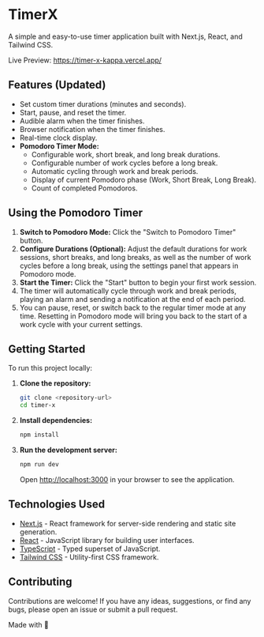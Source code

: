 # TimerX

A simple and easy-to-use timer application built with Next.js, React, and Tailwind CSS.

Live Preview: https://timer-x-kappa.vercel.app/

## Features (Updated)

- Set custom timer durations (minutes and seconds).
- Start, pause, and reset the timer.
- Audible alarm when the timer finishes.
- Browser notification when the timer finishes.
- Real-time clock display.
- **Pomodoro Timer Mode:**
    - Configurable work, short break, and long break durations.
    - Configurable number of work cycles before a long break.
    - Automatic cycling through work and break periods.
    - Display of current Pomodoro phase (Work, Short Break, Long Break).
    - Count of completed Pomodoros.

## Using the Pomodoro Timer

1.  **Switch to Pomodoro Mode:** Click the "Switch to Pomodoro Timer" button.
2.  **Configure Durations (Optional):** Adjust the default durations for work sessions, short breaks, and long breaks, as well as the number of work cycles before a long break, using the settings panel that appears in Pomodoro mode.
3.  **Start the Timer:** Click the "Start" button to begin your first work session.
4.  The timer will automatically cycle through work and break periods, playing an alarm and sending a notification at the end of each period.
5.  You can pause, reset, or switch back to the regular timer mode at any time. Resetting in Pomodoro mode will bring you back to the start of a work cycle with your current settings.

## Getting Started

To run this project locally:

1.  **Clone the repository:**
    ```bash
    git clone <repository-url>
    cd timer-x
    ```
2.  **Install dependencies:**
    ```bash
    npm install
    ```
3.  **Run the development server:**
    ```bash
    npm run dev
    ```
    Open [http://localhost:3000](http://localhost:3000) in your browser to see the application.

## Technologies Used

- [Next.js](https://nextjs.org/) - React framework for server-side rendering and static site generation.
- [React](https://reactjs.org/) - JavaScript library for building user interfaces.
- [TypeScript](https://www.typescriptlang.org/) - Typed superset of JavaScript.
- [Tailwind CSS](https://tailwindcss.com/) - Utility-first CSS framework.

## Contributing

Contributions are welcome! If you have any ideas, suggestions, or find any bugs, please open an issue or submit a pull request.

Made with 🍕
